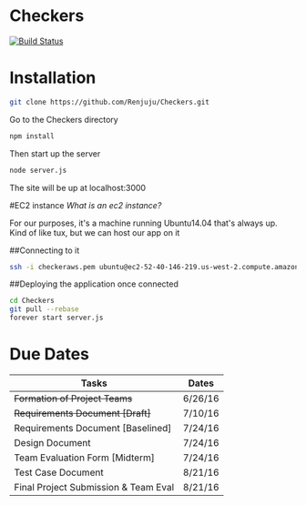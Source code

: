 # Checkers
[![Build Status](https://travis-ci.com/Renjuju/Checkers.svg?token=w4e2mxas5XbnReXXPHKx&branch=master)](https://travis-ci.com/Renjuju/Checkers)
# Installation
```bash
git clone https://github.com/Renjuju/Checkers.git
```
Go to the Checkers directory
```bash
npm install
```
Then start up the server
```bash
node server.js
```
The site will be up at localhost:3000

#EC2 instance
*What is an ec2 instance?*

For our purposes, it's a machine running Ubuntu14.04 that's always up. 
Kind of like tux, but we can host our app on it

##Connecting to it
```bash
ssh -i checkeraws.pem ubuntu@ec2-52-40-146-219.us-west-2.compute.amazonaws.com
```
##Deploying the application once connected
```bash
cd Checkers
git pull --rebase
forever start server.js
```

# Due Dates
|Tasks   |Dates   |
|---|---|
|~~Formation of Project Teams~~|6/26/16|
|~~Requirements Document [Draft]~~|7/10/16|
|Requirements Document [Baselined]|7/24/16|
|Design Document|7/24/16|
|Team Evaluation Form [Midterm]|7/24/16|
|Test Case Document|8/21/16   |
|Final Project Submission & Team Eval|8/21/16|
